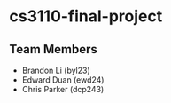 # cs3110-final-project

## Team Members

- Brandon Li (byl23)
- Edward Duan (ewd24)
- Chris Parker (dcp243)
